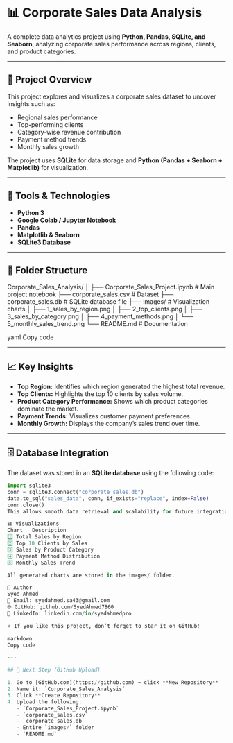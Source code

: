 # 📊 Corporate Sales Data Analysis

A complete data analytics project using **Python, Pandas, SQLite, and Seaborn**, analyzing corporate sales performance across regions, clients, and product categories.

---

## 🧠 Project Overview

This project explores and visualizes a corporate sales dataset to uncover insights such as:
- Regional sales performance  
- Top-performing clients  
- Category-wise revenue contribution  
- Payment method trends  
- Monthly sales growth  

The project uses **SQLite** for data storage and **Python (Pandas + Seaborn + Matplotlib)** for visualization.

---

## 🧰 Tools & Technologies
- **Python 3**
- **Google Colab / Jupyter Notebook**
- **Pandas**
- **Matplotlib & Seaborn**
- **SQLite3 Database**

---

## 📂 Folder Structure

Corporate_Sales_Analysis/
│
├── Corporate_Sales_Project.ipynb # Main project notebook
├── corporate_sales.csv # Dataset
├── corporate_sales.db # SQLite database file
├── images/ # Visualization charts
│ ├── 1_sales_by_region.png
│ ├── 2_top_clients.png
│ ├── 3_sales_by_category.png
│ ├── 4_payment_methods.png
│ └── 5_monthly_sales_trend.png
└── README.md # Documentation

yaml
Copy code

---

## 📈 Key Insights
- **Top Region:** Identifies which region generated the highest total revenue.  
- **Top Clients:** Highlights the top 10 clients by sales volume.  
- **Product Category Performance:** Shows which product categories dominate the market.  
- **Payment Trends:** Visualizes customer payment preferences.  
- **Monthly Growth:** Displays the company’s sales trend over time.

---

## 🗄️ Database Integration

The dataset was stored in an **SQLite database** using the following code:

```python
import sqlite3
conn = sqlite3.connect("corporate_sales.db")
data.to_sql("sales_data", conn, if_exists="replace", index=False)
conn.close()
This allows smooth data retrieval and scalability for future integration with dashboards.

📊 Visualizations
Chart	Description
1️⃣	Total Sales by Region
2️⃣	Top 10 Clients by Sales
3️⃣	Sales by Product Category
4️⃣	Payment Method Distribution
5️⃣	Monthly Sales Trend

All generated charts are stored in the images/ folder.

👤 Author
Syed Ahmed
📧 Email: syedahmed.sa43@gmail.com
🌐 GitHub: github.com/SyedAhmed7860
💼 LinkedIn: linkedin.com/in/syedahmedpro

⭐ If you like this project, don’t forget to star it on GitHub!

markdown
Copy code

---

## 🔧 Next Step (GitHub Upload)

1. Go to [GitHub.com](https://github.com) → click **New Repository**  
2. Name it: `Corporate_Sales_Analysis`  
3. Click **Create Repository**  
4. Upload the following:
   - `Corporate_Sales_Project.ipynb`
   - `corporate_sales.csv`
   - `corporate_sales.db`
   - Entire `images/` folder  
   - `README.md`
